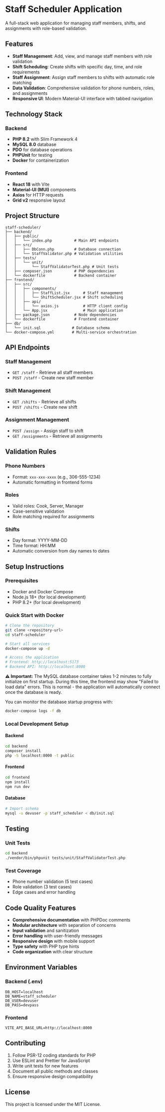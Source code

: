 # Staff Scheduler Application

A full-stack web application for managing staff members, shifts, and assignments with role-based validation.

## Features

- **Staff Management**: Add, view, and manage staff members with role validation
- **Shift Scheduling**: Create shifts with specific day, time, and role requirements
- **Staff Assignment**: Assign staff members to shifts with automatic role matching
- **Data Validation**: Comprehensive validation for phone numbers, roles, and assignments
- **Responsive UI**: Modern Material-UI interface with tabbed navigation

## Technology Stack

### Backend

- **PHP 8.2** with Slim Framework 4
- **MySQL 8.0** database
- **PDO** for database operations
- **PHPUnit** for testing
- **Docker** for containerization

### Frontend

- **React 18** with Vite
- **Material-UI (MUI)** components
- **Axios** for HTTP requests
- **Grid v2** responsive layout

## Project Structure

```
staff-scheduler/
├── backend/
│   ├── public/
│   │   └── index.php          # Main API endpoints
│   ├── src/
│   │   ├── DbConn.php         # Database connection
│   │   └── StaffValidator.php # Validation utilities
│   ├── tests/
│   │   └── unit/
│   │       └── StaffValidatorTest.php # Unit tests
│   ├── composer.json          # PHP dependencies
│   └── dockerfile             # Backend container
├── frontend/
│   ├── src/
│   │   ├── components/
│   │   │   ├── StaffList.jsx      # Staff management
│   │   │   └── ShiftScheduler.jsx # Shift scheduling
│   │   ├── api/
│   │   │   └── axios.js           # HTTP client config
│   │   └── App.jsx                # Main application
│   ├── package.json           # Node dependencies
│   └── dockerfile             # Frontend container
├── db/
│   └── init.sql              # Database schema
└── docker-compose.yml        # Multi-service orchestration
```

## API Endpoints

### Staff Management

- `GET /staff` - Retrieve all staff members
- `POST /staff` - Create new staff member

### Shift Management

- `GET /shifts` - Retrieve all shifts
- `POST /shifts` - Create new shift

### Assignment Management

- `POST /assign` - Assign staff to shift
- `GET /assignments` - Retrieve all assignments

## Validation Rules

### Phone Numbers

- Format: `xxx-xxx-xxxx` (e.g., 306-555-1234)
- Automatic formatting in frontend forms

### Roles

- Valid roles: Cook, Server, Manager
- Case-sensitive validation
- Role matching required for assignments

### Shifts

- Day format: YYYY-MM-DD
- Time format: HH:MM
- Automatic conversion from day names to dates

## Setup Instructions

### Prerequisites

- Docker and Docker Compose
- Node.js 18+ (for local development)
- PHP 8.2+ (for local development)

### Quick Start with Docker

```bash
# Clone the repository
git clone <repository-url>
cd staff-scheduler

# Start all services
docker-compose up -d

# Access the application
# Frontend: http://localhost:5173
# Backend API: http://localhost:8000
```

**⚠️ Important:** The MySQL database container takes 1-2 minutes to fully initialize on first startup. During this time, the frontend may show "Failed to load data" errors. This is normal - the application will automatically connect once the database is ready.

You can monitor the database startup progress with:

```bash
docker-compose logs -f db
```

### Local Development Setup

#### Backend

```bash
cd backend
composer install
php -S localhost:8000 -t public
```

#### Frontend

```bash
cd frontend
npm install
npm run dev
```

#### Database

```bash
# Import schema
mysql -u devuser -p staff_scheduler < db/init.sql
```

## Testing

### Unit Tests

```bash
cd backend
./vendor/bin/phpunit tests/unit/StaffValidatorTest.php
```

### Test Coverage

- Phone number validation (5 test cases)
- Role validation (3 test cases)
- Edge cases and error handling

## Code Quality Features

- **Comprehensive documentation** with PHPDoc comments
- **Modular architecture** with separation of concerns
- **Input validation** and sanitization
- **Error handling** with user-friendly messages
- **Responsive design** with mobile support
- **Type safety** with PHP type hints
- **Code organization** with clear structure

## Environment Variables

### Backend (.env)

```
DB_HOST=localhost
DB_NAME=staff_scheduler
DB_USER=devuser
DB_PASS=devpass
```

### Frontend

```
VITE_API_BASE_URL=http://localhost:8000
```

## Contributing

1. Follow PSR-12 coding standards for PHP
2. Use ESLint and Prettier for JavaScript
3. Write unit tests for new features
4. Document all public methods and classes
5. Ensure responsive design compatibility

## License

This project is licensed under the MIT License.

